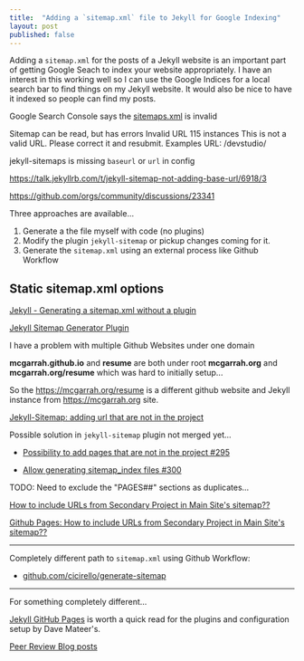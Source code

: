 ```yaml
---
title:  "Adding a `sitemap.xml` file to Jekyll for Google Indexing"
layout: post
published: false
---
```


Adding a `sitemap.xml` for the posts of a Jekyll website is an important part of getting Google Seach to index your website appropriately. I have an interest in this working well so I can use the Google Indices for a local search bar to find things on my Jekyll website. It would also be nice to have it indexed so people can find my posts.

Google Search Console says the [sitemaps.xml](https://www.mcgarrah.org/sitemap.xml) is invalid

Sitemap can be read, but has errors
Invalid URL 115 instances
This is not a valid URL. Please correct it and resubmit.
Examples
    URL: /devstudio/

jekyll-sitemaps is missing `baseurl` or `url` in config

https://talk.jekyllrb.com/t/jekyll-sitemap-not-adding-base-url/6918/3

https://github.com/orgs/community/discussions/23341

<!-- excerpt-end -->

Three approaches are available...

1. Generate a the file myself with code (no plugins)
2. Modify the plugin `jekyll-sitemap` or pickup changes coming for it.
3. Generate the `sitemap.xml` using an external process like Github Workflow

## Static sitemap.xml options

[Jekyll - Generating a sitemap.xml without a plugin](https://www.independent-software.com/generating-a-sitemap-xml-with-jekyll-without-a-plugin.html)

[Jekyll Sitemap Generator Plugin](https://github.com/jekyll/jekyll-sitemap)

I have a problem with multiple Github Websites under one domain

**mcgarrah.github.io** and **resume** are both under root **mcgarrah.org** and **mcgarrah.org/resume** which was hard to initially setup...

So the https://mcgarrah.org/resume is a different github website and Jekyll instance from https://mcgarrah.org site.

[Jekyll-Sitemap: adding url that are not in the project](https://talk.jekyllrb.com/t/jekyll-sitemap-adding-url-that-are-not-in-the-project/6920/3)

Possible solution in `jekyll-sitemap` plugin not merged yet...

- [Possibility to add pages that are not in the project #295](https://github.com/jekyll/jekyll-sitemap/issues/295)

- [Allow generating sitemap_index files #300](https://github.com/jekyll/jekyll-sitemap/pull/300)

TODO: Need to exclude the "PAGES##" sections as duplicates...

[How to include URLs from Secondary Project in Main Site's sitemap??](https://www.reddit.com/r/Jekyll/comments/1egcfsh/how_to_include_urls_from_secondary_project_in/)

[Github Pages: How to include URLs from Secondary Project in Main Site's sitemap??](https://www.reddit.com/r/github/comments/1eiqxpm/github_pages_how_to_include_urls_from_secondary/)

---

Completely different path to `sitemap.xml` using Github Workflow:

- [github.com/cicirello/generate-sitemap](https://github.com/cicirello/generate-sitemap)

---

For something completely different...

[Jekyll GitHub Pages](https://davemateer.com/2019/07/28/Jekyll-Github-Pages) is worth a quick read for the plugins and configuration setup by Dave Mateer's.

[Peer Review Blog posts](https://davemateer.com/2016/10/17/Blog-with-Jekyll-and-host-for-free#peer-review-your-blog-posts)